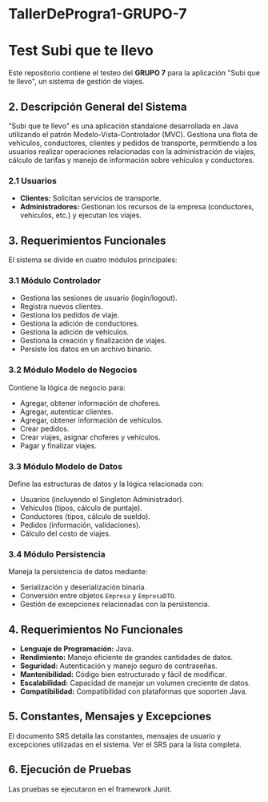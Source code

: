 # TallerDeProgra1-GRUPO-7

# Test Subi que te llevo

Este repositorio contiene el testeo del **GRUPO 7** para la aplicación "Subi que te llevo", un sistema de gestión de viajes.

## 2. Descripción General del Sistema

"Subi que te llevo" es una aplicación standalone desarrollada en Java utilizando el patrón Modelo-Vista-Controlador (MVC).  Gestiona una flota de vehículos, conductores, clientes y pedidos de transporte, permitiendo a los usuarios realizar operaciones relacionadas con la administración de viajes, cálculo de tarifas y manejo de información sobre vehículos y conductores.

### 2.1 Usuarios

* **Clientes:** Solicitan servicios de transporte.
* **Administradores:** Gestionan los recursos de la empresa (conductores, vehículos, etc.) y ejecutan los viajes.

## 3. Requerimientos Funcionales

El sistema se divide en cuatro módulos principales:

### 3.1 Módulo Controlador

* Gestiona las sesiones de usuario (login/logout).
* Registra nuevos clientes.
* Gestiona los pedidos de viaje.
* Gestiona la adición de conductores.
* Gestiona la adición de vehículos.
* Gestiona la creación y finalización de viajes.
* Persiste los datos en un archivo binario.

### 3.2 Módulo Modelo de Negocios

Contiene la lógica de negocio para:

* Agregar, obtener información de choferes.
* Agregar, autenticar clientes.
* Agregar, obtener información de vehículos.
* Crear pedidos.
* Crear viajes, asignar choferes y vehículos.
* Pagar y finalizar viajes.

### 3.3 Módulo Modelo de Datos

Define las estructuras de datos y la lógica relacionada con:

* Usuarios (incluyendo el Singleton Administrador).
* Vehículos (tipos, cálculo de puntaje).
* Conductores (tipos, cálculo de sueldo).
* Pedidos (información, validaciones).
* Cálculo del costo de viajes.

### 3.4 Módulo Persistencia

Maneja la persistencia de datos mediante:

* Serialización y deserialización binaria.
* Conversión entre objetos `Empresa` y `EmpresaDTO`.
* Gestión de excepciones relacionadas con la persistencia.


## 4. Requerimientos No Funcionales

* **Lenguaje de Programación:** Java.
* **Rendimiento:**  Manejo eficiente de grandes cantidades de datos.
* **Seguridad:**  Autenticación y manejo seguro de contraseñas.
* **Mantenibilidad:** Código bien estructurado y fácil de modificar.
* **Escalabilidad:** Capacidad de manejar un volumen creciente de datos.
* **Compatibilidad:** Compatibilidad con plataformas que soporten Java.

## 5. Constantes, Mensajes y Excepciones

El documento SRS detalla las constantes, mensajes de usuario y excepciones utilizadas en el sistema.  Ver el SRS para la lista completa.


## 6.  Ejecución de Pruebas

Las pruebas se ejecutaron en el framework Junit.
